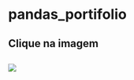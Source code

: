 # pandas_portifolio

<h2>Clique na imagem<h2>
<a href="https://rafael-moratti.github.io/portifolio/" target="_blank"><img src="https://user-images.githubusercontent.com/104304589/201520496-26b381d5-db59-434f-96ee-d867f8a73e39.jpg" /></a>
